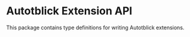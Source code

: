# Autotblick Extension API

This package contains type definitions for writing Autotblick extensions.
